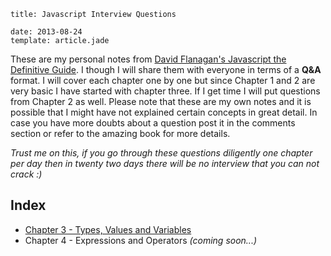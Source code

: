 ```metadata
title: Javascript Interview Questions

date: 2013-08-24
template: article.jade
```

These are my personal notes from [David Flanagan's Javascript the Definitive Guide](http://shop.oreilly.com/product/9780596805531.do). I though I will share them with everyone in terms of a **Q&A** format. I will cover each chapter one by one but since Chapter 1 and 2 are very basic I have started with chapter three. If I get time I will put questions from Chapter 2 as well. Please note that these are my own notes and it is possible that I might have not explained certain concepts in great detail. In case you have more doubts about a question post it in the comments section or refer to the amazing book for more details.

_Trust me on this, if you go through these questions diligently one chapter per day then in twenty two days there will be no interview that you can not crack :)_

## Index

- [Chapter 3 - Types, Values and Variables](Chapter-3.html)
- Chapter 4 - Expressions and Operators _(coming soon...)_
